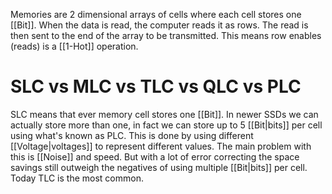 Memories are 2 dimensional arrays of cells where each cell stores one [[Bit]]. When the data is read, the computer reads it as rows. The read is then sent to the end of the array to be transmitted. This means row enables (reads) is a [[1-Hot]] operation.

# SLC vs MLC vs TLC vs QLC vs PLC
SLC means that ever memory cell stores one [[Bit]]. In newer SSDs we can actually store more than one, in fact we can store up to 5 [[Bit|bits]] per cell using what's known as PLC. This is done by using different [[Voltage|voltages]] to represent different values. The main problem with this is [[Noise]] and speed. But with a lot of error correcting the space savings still outweigh the negatives of using multiple [[Bit|bits]] per cell. Today TLC is the most common.